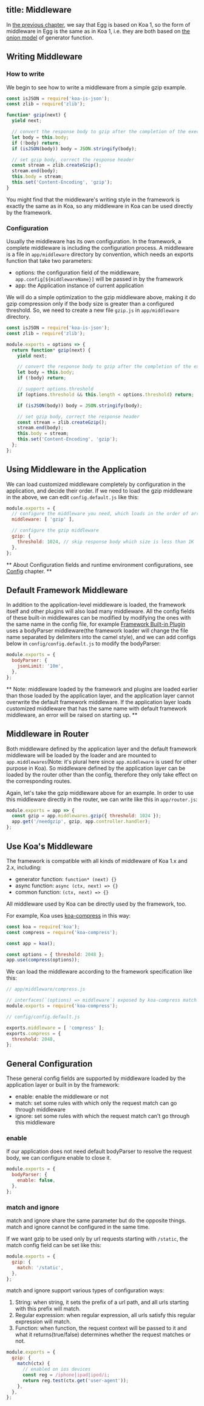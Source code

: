 title: Middleware
---

In [the previous chapter](../intro/egg-and-koa.md), we say that Egg is based on Koa 1, so the form of middleware in Egg is the same as in Koa 1, i.e. they are both based on [the onion model](../intro/egg-and-koa.md#midlleware) of generator function.

## Writing Middleware

### How to write

We begin to see how to write a middleware from a simple gzip example.

```js
const isJSON = require('koa-is-json');
const zlib = require('zlib');

function* gzip(next) {
  yield next;

  // convert the response body to gzip after the completion of the execution of subsequent middleware
  let body = this.body;
  if (!body) return;
  if (isJSON(body)) body = JSON.stringify(body);

  // set gzip body, correct the response header
  const stream = zlib.createGzip();
  stream.end(body);
  this.body = stream;
  this.set('Content-Encoding', 'gzip');
}
```

You might find that the middleware's writing style in the framework is exactly the same as in Koa, so any middleware in Koa can be used directly by the framework.

### Configuration

Usually the middleware has its own configuration. In the framework, a complete middleware is including the configuration process. A middleware is a file in `app/middleware` directory by convention, which needs an exports function that take two parameters:

- options: the configuration field of the middleware, `app.config[${middlewareName}]` will be passed in by the framework
- app: the Application instance of current application

We will do a simple optimization to the gzip middleware above, making it do gzip compression only if the body size is greater than a configured threshold. So, we need to create a new file `gzip.js` in `app/middleware` directory.

```js
const isJSON = require('koa-is-json');
const zlib = require('zlib');

module.exports = options => {
  return function* gzip(next) {
    yield next;

    // convert the response body to gzip after the completion of the execution of subsequent middleware
    let body = this.body;
    if (!body) return;

    // support options.threshold
    if (options.threshold && this.length < options.threshold) return;

    if (isJSON(body)) body = JSON.stringify(body);

    // set gzip body, correct the response header
    const stream = zlib.createGzip();
    stream.end(body);
    this.body = stream;
    this.set('Content-Encoding', 'gzip');
  };
};
```

## Using Middleware in the Application

We can load customized middleware completely by configuration in the application, and decide their order.
If we need to load the gzip middleware in the above, 
we can edit `config.default.js` like this:

```js
module.exports = {
  // configure the middleware you need, which loads in the order of array
  middleware: [ 'gzip' ],

  // configure the gzip middleware
  gzip: {
    threshold: 1024, // skip response body which size is less than 1K
  },
};
```

** About Configuration fields and runtime environment configurations, see [Config](./config.md) chapter. **

## Default Framework Middleware

In addition to the application-level middleware is loaded, the framework itself and other plugins will also load many middleware. All the config fields of these built-in middlewares can be modified by modifying the ones with the same name in the config file, for example [Framework Built-in Plugin](https://github.com/eggjs/egg/tree/master/app/middleware) uses a bodyParser middleware(the framework loader will change the file name separated by delimiters into the camel style), and we can add configs below in `config/config.default.js` to modify the bodyParser:

```js
module.exports = {
  bodyParser: {
    jsonLimit: '10m',
  },
};
```
** Note: middleware loaded by the framework and plugins are loaded earlier than those loaded by the application layer, and the application layer cannot overwrite the default framework middleware. If the application layer loads customized middleware that has the same name with default framework middleware, an error will be raised on starting up. **

## Middleware in Router

Both middleware defined by the application layer and the default framework middleware will be loaded by the loader and are mounted to `app.middlewares`(Note: it's plural here since `app.middleware` is used for other purpose in Koa). So middleware defined by the application layer can be loaded by the router other than the config, therefore they only take effect on the corresponding routes.

Again, let's take the gzip middleware above for an example. In order to use this middleware directly in the router, we can write like this in `app/router.js`:

```js
module.exports = app => {
  const gzip = app.middlewares.gzip({ threshold: 1024 });
  app.get('/needgzip', gzip, app.controller.handler);
};
```

## Use Koa's Middleware

The framework is compatible with all kinds of middleware of Koa 1.x and 2.x, including: 
- generator function: `function* (next) {}`
- async function: `async (ctx, next) => {}`
- common function: `(ctx, next) => {}`

All middleware used by Koa can be directly used by the framework, too.

For example, Koa uses [koa-compress](https://github.com/koajs/compress) in this way:

```js
const koa = require('koa');
const compress = require('koa-compress');

const app = koa();

const options = { threshold: 2048 };
app.use(compress(options));
```

We can load the middleware according to the framework specification like this:

```js
// app/middleware/compress.js

// interfaces(`(options) => middleware`) exposed by koa-compress match the framework middleware requirements
module.exports = require('koa-compress');
```

```js
// config/config.default.js

exports.middleware = [ 'compress' ];
exports.compress = {
  threshold: 2048,
};
```
## General Configuration

These general config fields are supported by middleware loaded by the application layer or built in by the framework:

- enable: enable the middleware or not
- match: set some rules with which only the request match can go through middleware
- ignore: set some rules with which the request match can't go through this middleware

### enable

If our application does not need default bodyParser to resolve the request body, we can configure enable to close it.

```js
module.exports = {
  bodyParser: {
    enable: false,
  },
};
```

### match and ignore

match and ignore share the same parameter but do the opposite things. match and ignore cannot be configured in the same time.

If we want gzip to be used only by url requests starting with `/static`, the match config field can be set like this:

```js
module.exports = {
  gzip: {
    match: '/static',
  },
};
```
match and ignore support various types of configuration ways:

1. String: when string, it sets the prefix of a url path, and all urls starting with this prefix will match.
2. Regular expression: when regular expression, all urls satisfy this regular expression will match.
3. Function: when function, the request context will be passed to it and what it returns(true/false) determines whether the request matches or not.

```js
module.exports = {
  gzip: {
    match(ctx) {
      // enabled on ios devices
      const reg = /iphone|ipad|ipod/i;
      return reg.test(ctx.get('user-agent'));
    },
  },
};
```
